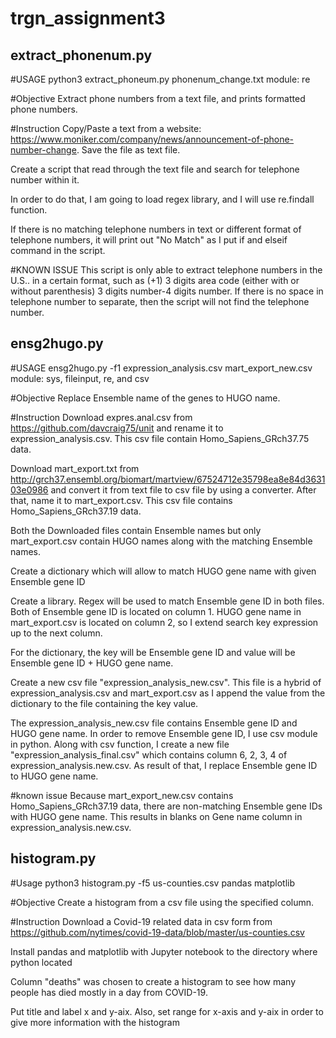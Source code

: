 # trgn_assignment3

## extract_phonenum.py
#USAGE
python3 extract_phoneum.py phonenum_change.txt module: re

#Objective
Extract phone numbers from a text file, and prints formatted phone numbers.

#Instruction
Copy/Paste a text from a website: https://www.moniker.com/company/news/announcement-of-phone-number-change. Save the file as text file.

Create a script that read through the text file and search for telephone number within it.

In order to do that, I am going to load regex library, and I will use re.findall function.

If there is no matching telephone numbers in text or different format of telephone numbers, it will print out "No Match" as I put if and elseif command in the script.

#KNOWN ISSUE
This script is only able to extract telephone numbers in the U.S.. in a certain format, such as (+1) 3 digits area code (either with or without parenthesis) 3 digits number-4 digits number.
If there is no space in telephone number to separate, then the script will not find the telephone number.

## ensg2hugo.py
#USAGE
ensg2hugo.py -f1 expression_analysis.csv mart_export_new.csv module: sys, fileinput, re, and csv

#Objective
Replace Ensemble name of the genes to HUGO name.

#Instruction
Download expres.anal.csv from https://github.com/davcraig75/unit and rename it to expression_analysis.csv. This csv file contain Homo_Sapiens_GRch37.75 data.

Download mart_export.txt from http://grch37.ensembl.org/biomart/martview/67524712e35798ea8e84d363103e0986 and convert it from text file to csv file by using a converter. After that, name it to mart_export.csv. This csv file contains Homo_Sapiens_GRch37.19 data.

Both the Downloaded files contain Ensemble names but only mart_export.csv contain HUGO names along with the matching Ensemble names.

Create a dictionary which will allow to match HUGO gene name with given Ensemble gene ID

Create a library. Regex will be used to match Ensemble gene ID in both files. Both of Ensemble gene ID is located on column 1.  HUGO gene name in mart_export.csv is located on column 2, so I extend search key expression up to the next column.

For the dictionary, the key will be Ensemble gene ID and value will be Ensemble gene ID + HUGO gene name.

Create a new csv file "expression_analysis_new.csv". This file is a hybrid of expression_analysis.csv and mart_export.csv as I append the value from the dictionary to the file containing the key value.

The expression_analysis_new.csv file contains Ensemble gene ID and HUGO gene name. In order to remove Ensemble gene ID, I use csv module in python. Along with csv function, I create a new file "expression_analysis_final.csv" which contains column 6, 2, 3, 4 of expression_analysis.new.csv. As result of that, I replace Ensemble gene ID to HUGO gene name.

#known issue
Because mart_export_new.csv contains Homo_Sapiens_GRch37.19 data, there are non-matching Ensemble gene IDs with HUGO gene name. This results in blanks on Gene name column in expression_analysis.new.csv.

## histogram.py
#Usage
python3 histogram.py -f5 us-counties.csv pandas matplotlib

#Objective
Create a histogram from a csv file using the specified column.

#Instruction
Download a Covid-19 related data in csv form from https://github.com/nytimes/covid-19-data/blob/master/us-counties.csv

Install pandas and matplotlib with Jupyter notebook to the directory where python located

Column "deaths" was chosen to create a histogram to see how many people has died mostly in a day from COVID-19.

Put title and label x and y-aix. Also, set range for x-axis and y-aix in order to give more information with the histogram
